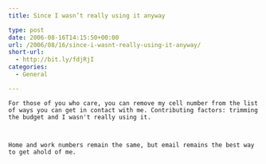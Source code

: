 ```yaml
---
title: Since I wasn’t really using it anyway

type: post
date: 2006-08-16T14:15:50+00:00
url: /2006/08/16/since-i-wasnt-really-using-it-anyway/
short-url:
  - http://bit.ly/fdjRjI
categories:
  - General

---
```

<div class='microid-mailto+http:sha1:ef5513ce1abaa8e6ae0c4cfe8a4953d3e6ba4054'>
  
    For those of you who care, you can remove my cell number from the list of ways you can get in contact with me. Contributing factors: trimming the budget and I wasn't really using it.
  
  
  
    Home and work numbers remain the same, but email remains the best way to get ahold of me.
  
